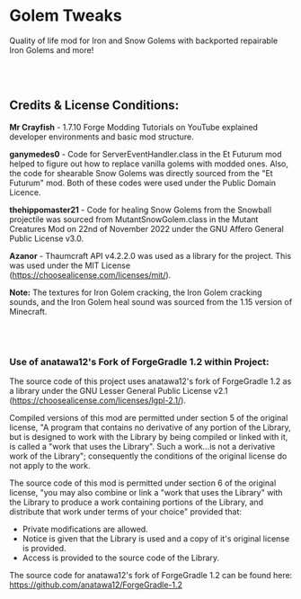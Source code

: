 # Golem Tweaks

Quality of life mod for Iron and Snow Golems with backported repairable Iron Golems and more!

<br><br>

## Credits & License Conditions:
**Mr Crayfish** - 1.7.10 Forge Modding Tutorials on YouTube explained developer environments and basic mod structure.

**ganymedes0** - Code for ServerEventHandler.class in the Et Futurum mod helped to figure out how to replace vanilla golems with modded ones. Also, the code for shearable Snow Golems was directly sourced from the "Et Futurum" mod. Both of these codes were used under the Public Domain Licence.

**thehippomaster21** - Code for healing Snow Golems from the Snowball projectile was sourced from MutantSnowGolem.class in the Mutant Creatures Mod on 22nd of November 2022 under the GNU Affero General Public License v3.0.

**Azanor** - Thaumcraft API v4.2.2.0 was used as a library for the project. This was used under the MIT License (https://choosealicense.com/licenses/mit/).

**Note:** The textures for Iron Golem cracking, the Iron Golem cracking sounds, and the Iron Golem heal sound was sourced from the 1.15 version of Minecraft.

<br><br>

### Use of anatawa12's Fork of ForgeGradle 1.2 within Project:
The source code of this project uses anatawa12's fork of ForgeGradle 1.2 as a library under the GNU Lesser General Public License v2.1 (https://choosealicense.com/licenses/lgpl-2.1/).
 

Compiled versions of this mod are permitted under section 5 of the original license, "A program that contains no derivative of any portion of the Library, but is designed to work with the Library by being compiled or linked with it, is called a "work that uses the Library". Such a work...is not a derivative work of the Library"; consequently the conditions of the original license do not apply to the work.


The source code of this mod is permitted under section 6 of the original license, "you may also combine or link a "work that uses the Library" with the Library to produce a work containing portions of the Library, and distribute that work under terms of your choice" provided that:
* Private modifications are allowed.
* Notice is given that the Library is used and a copy of it's original license is provided.
* Access is provided to the source code of the Library.


The source code for anatawa12's fork of ForgeGradle 1.2 can be found here: https://github.com/anatawa12/ForgeGradle-1.2
